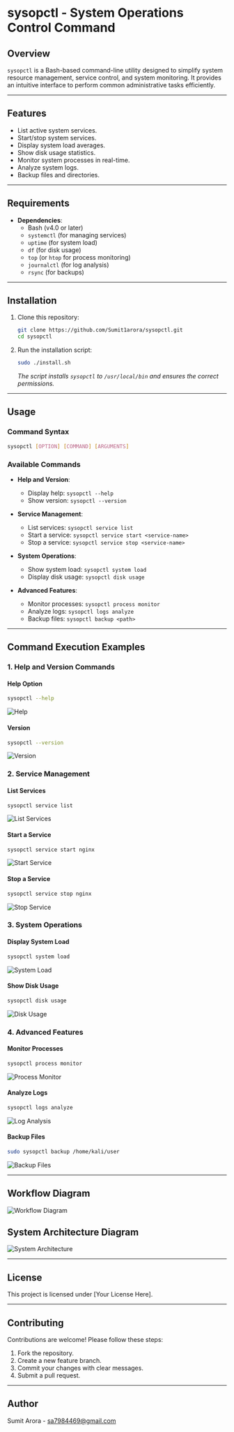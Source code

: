 # sysopctl - System Operations Control Command

## Overview
`sysopctl` is a Bash-based command-line utility designed to simplify system resource management, service control, and system monitoring. It provides an intuitive interface to perform common administrative tasks efficiently.

---

## Features
- List active system services.
- Start/stop system services.
- Display system load averages.
- Show disk usage statistics.
- Monitor system processes in real-time.
- Analyze system logs.
- Backup files and directories.

---

## Requirements
- **Dependencies**:
  - Bash (v4.0 or later)
  - `systemctl` (for managing services)
  - `uptime` (for system load)
  - `df` (for disk usage)
  - `top` (or `htop` for process monitoring)
  - `journalctl` (for log analysis)
  - `rsync` (for backups)

---

## Installation
1. Clone this repository:
   ```bash
   git clone https://github.com/Sumit1arora/sysopctl.git
   cd sysopctl
   ```
2. Run the installation script:
   ```bash
   sudo ./install.sh
   ```
   *The script installs `sysopctl` to `/usr/local/bin` and ensures the correct permissions.*

---

## Usage
### Command Syntax
```bash
sysopctl [OPTION] [COMMAND] [ARGUMENTS]
```

### Available Commands
- **Help and Version**:
  - Display help: `sysopctl --help`
  - Show version: `sysopctl --version`

- **Service Management**:
  - List services: `sysopctl service list`
  - Start a service: `sysopctl service start <service-name>`
  - Stop a service: `sysopctl service stop <service-name>`

- **System Operations**:
  - Show system load: `sysopctl system load`
  - Display disk usage: `sysopctl disk usage`

- **Advanced Features**:
  - Monitor processes: `sysopctl process monitor`
  - Analyze logs: `sysopctl logs analyze`
  - Backup files: `sysopctl backup <path>`

---

## Command Execution Examples
### 1. Help and Version Commands
#### Help Option
```bash
sysopctl --help
```
![Help](https://github.com/user-attachments/assets/8580deba-cb40-4613-a3f7-72541b0d96d8)


#### Version
```bash
sysopctl --version
```
![Version](https://github.com/user-attachments/assets/d1fda8d8-6d8c-4765-ad75-2a5130fb8ff4)


### 2. Service Management
#### List Services
```bash
sysopctl service list
```
![List Services](https://github.com/user-attachments/assets/ce0b792b-6324-4cf7-9db5-c3e2f6f96b0d)


#### Start a Service
```bash
sysopctl service start nginx
```
![Start Service](https://github.com/user-attachments/assets/cd7e7bcd-c6ee-44a9-814b-0448624bf2cd)


#### Stop a Service
```bash
sysopctl service stop nginx
```
![Stop Service](https://github.com/user-attachments/assets/747e152f-a4ec-4ddc-8fca-7f99a30ae32d)


### 3. System Operations
#### Display System Load
```bash
sysopctl system load
```
![System Load](https://github.com/user-attachments/assets/844d9dc0-a130-49c7-8cd8-0e6c399a6fcf)


#### Show Disk Usage
```bash
sysopctl disk usage
```
![Disk Usage](https://github.com/user-attachments/assets/dc695c50-bc74-4111-9384-f5d5a5ad069c)


### 4. Advanced Features
#### Monitor Processes
```bash
sysopctl process monitor
```
![Process Monitor](https://github.com/user-attachments/assets/8bf4096d-ab62-4a05-aa8c-fb611401d4ba)


#### Analyze Logs
```bash
sysopctl logs analyze
```
![Log Analysis](https://github.com/user-attachments/assets/761830e0-381f-498c-ab36-12e19f793eb4)


#### Backup Files
```bash
sudo sysopctl backup /home/kali/user
```
![Backup Files](https://github.com/user-attachments/assets/7e52534c-6a15-4798-8409-f9921b7ef91b)


---

## Workflow Diagram
![Workflow Diagram](images/workflow_diagram.png)

## System Architecture Diagram
![System Architecture](images/system_architecture.png)

---

## License
This project is licensed under [Your License Here].

---

## Contributing
Contributions are welcome! Please follow these steps:
1. Fork the repository.
2. Create a new feature branch.
3. Commit your changes with clear messages.
4. Submit a pull request.

---

## Author
Sumit Arora - sa7984469@gmail.com

